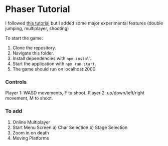 # Phaser Tutorial

I followed [this tutorial](https://phaser.io/tutorials/making-your-first-phaser-3-game/index) but I added some major experimental features (double jumping, multiplayer, shooting)

To start the game:

1) Clone the repository.
2) Navigate this folder.
5) Install dependencies with `npm install`.
6) Start the application with `npm run start`.
5) The game should run on localhost:2000.


### Controls
Player 1: WASD movements, F to shoot.
Player 2: up/down/left/right movement, M to shoot. 


### To add
1) Online Multiplayer
2) Start Menu Screen
    a) Char Selection
    b) Stage Selection
3) Zoom in on death
4) Moving Platforms
